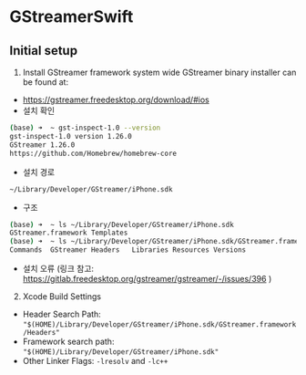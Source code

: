 # GStreamerSwift

## Initial setup

1. Install GStreamer framework system wide GStreamer binary installer can be found at:
- https://gstreamer.freedesktop.org/download/#ios
- 설치 확인 
```bash
(base) ➜  ~ gst-inspect-1.0 --version
gst-inspect-1.0 version 1.26.0
GStreamer 1.26.0
https://github.com/Homebrew/homebrew-core
```
- 설치 경로
```
~/Library/Developer/GStreamer/iPhone.sdk
```
- 구조
```bash
(base) ➜  ~ ls ~/Library/Developer/GStreamer/iPhone.sdk
GStreamer.framework Templates
(base) ➜  ~ ls ~/Library/Developer/GStreamer/iPhone.sdk/GStreamer.framework
Commands  GStreamer Headers   Libraries Resources Versions
```

- 설치 오류 (링크 참고: https://gitlab.freedesktop.org/gstreamer/gstreamer/-/issues/396 )

2. Xcode Build Settings
- Header Search Path: `"$(HOME)/Library/Developer/GStreamer/iPhone.sdk/GStreamer.framework/Headers"`
- Framework search path: `"$(HOME)/Library/Developer/GStreamer/iPhone.sdk"`
- Other Linker Flags: `-lresolv` and `-lc++`

